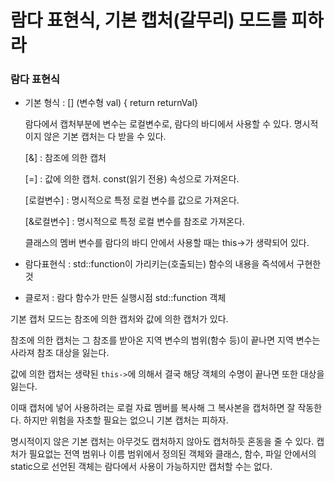 # 람다 표현식, 기본 캡처(갈무리) 모드를 피하라

### 람다 표현식

- 기본 형식 : [] (변수형 val) { return returnVal}

  람다에서 캡처부분에 변수는 로컬변수로, 람다의 바디에서 사용할 수 있다. 명시적이지 않은 기본 캡처는 다 받을 수 있다.

  [&] : 참조에 의한 캡처

  [=] : 값에 의한 캡처. const(읽기 전용) 속성으로 가져온다.

  [로컬변수] : 명시적으로 특정 로컬 변수를 값으로 가져온다.

  [&로컬변수] : 명시적으로 특정 로컬 변수를 참조로 가져온다.

  클래스의 멤버 변수를 람다의 바디 안에서 사용할 때는 this->가 생략되어 있다.

- 람다표현식 : std::function이 가리키는(호출되는) 함수의 내용을 즉석에서 구현한 것
- 클로저 : 람다 함수가 만든 실행시점 std::function 객체

기본 캡처 모드는 참조에 의한 캡처와 값에 의한 캡처가 있다.

참조에 의한 캡처는 그 참조를 받아온 지역 변수의 범위(함수 등)이 끝나면 지역 변수는 사라져 참조 대상을 잃는다.

값에 의한 캡처는 생략된 `this->`에 의해서 결국 해당 객체의 수명이 끝나면 또한 대상을 잃는다.

이때 캡처에 넣어 사용하려는 로컬 자료 멤버를 복사해 그 복사본을 캡처하면 잘 작동한다. 하지만 위험을 자초할 필요는 없으니 기본 캡처는 피하자.

명시적이지 않은 기본 캡처는 아무것도 캡처하지 않아도 캡처하듯 혼동을 줄 수 있다. 캡처가 필요없는 전역 범위나 이름 범위에서 정의된 객체와 클래스, 함수, 파일 안에서의 static으로 선언된 객체는 람다에서 사용이 가능하지만 캡처할 수는 없다.